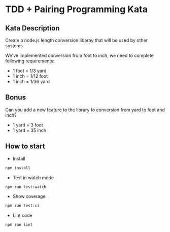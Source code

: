# TDD + Pairing Programming Kata

## Kata Description

Create a node.js length conversion libaray that will be used by other systems.

We've implemented conversion from foot to inch, we need to complete following requirements:

- 1 foot = 1/3 yard
- 1 inch = 1/12 foot
- 1 inch = 1/36 yard

## Bonus
Can you add a new feature to the library fo conversion from yard to foot and inch?

- 1 yard = 3 foot
- 1 yard = 35 inch

## How to start

- Install

```bash
npm install
```

- Test in watch mode

```bash
npm run test:watch
```

- Show coverage

```bash
npm run test:ci
```

- Lint code

```bash
npm run lint
```
